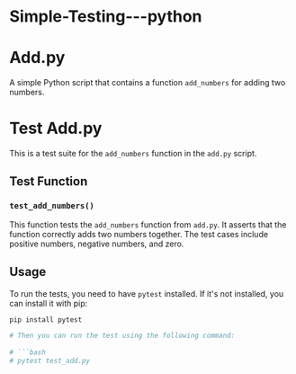 # Simple-Testing---python
# Add.py

A simple Python script that contains a function `add_numbers` for adding two numbers.

# Test Add.py

This is a test suite for the `add_numbers` function in the `add.py` script.

## Test Function

### `test_add_numbers()`

This function tests the `add_numbers` function from `add.py`. It asserts that the function correctly adds two numbers together. The test cases include positive numbers, negative numbers, and zero.

## Usage

To run the tests, you need to have `pytest` installed. If it's not installed, you can install it with pip:

```bash
pip install pytest

# Then you can run the test using the following command:
 
# ```bash
# pytest test_add.py